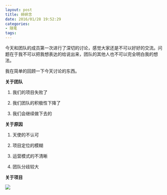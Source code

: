 ```yaml
---
layout: post
title: 碎碎念
date: 2016/01/28 19:52:29
categories: 
- 随笔
tags: 
---
```


今天和团队的成员第一次进行了深切的讨论，感觉大家还是不可以好好的交流。问题在于我不可以把我想表达的给说出来，团队的其他人也不可以完全明白我的想法。

我在简单的回顾一下今天讨论的东西。

**关于团队**

1. 我们的项目失败了

2. 我们团队的积极性下降了

3. 我们会继续做下去的

**关于原因**

1. 天使的不认可

2. 项目定位的模糊

3. 运营模式的不清晰

4. 团队分歧较大

**关于项目**

![](http://ww3.sinaimg.cn/large/48910e01gw1f0g2wodyoqj20wm0byaav.jpg)

